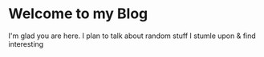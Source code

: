# Welcome to my Blog
I'm glad you are here. I plan to talk about random stuff I stumle upon & find interesting
